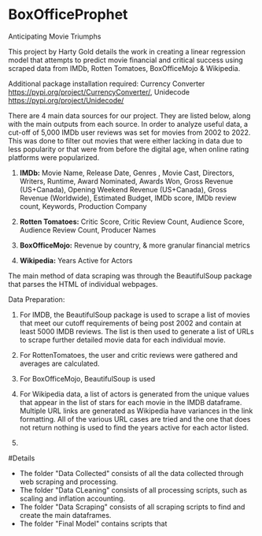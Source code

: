 # BoxOfficeProphet
Anticipating Movie Triumphs

This project by Harty Gold details the work in creating a linear regression model that attempts to predict movie financial and critical success using scraped data
from IMDb, Rotten Tomatoes, BoxOfficeMojo & Wikipedia.

Additional package installation required: Currency Converter https://pypi.org/project/CurrencyConverter/, 
Unidecode https://pypi.org/project/Unidecode/

There are 4 main data sources for our project. They are listed below, along with the main outputs from each source. In order to analyze useful data, a cut-off of 5,000 IMDb user reviews was set for movies from 2002 to 2022. This was done to filter out movies that were either lacking in data due to less popularity or that were from before the digital age, when online rating platforms were popularized.

1. **IMDb:** Movie Name, Release Date, Genres , Movie Cast, Directors, Writers, Runtime, Award Nominated, Awards Won, Gross Revenue (US+Canada), Opening Weekend Revenue (US+Canada), Gross Revenue (Worldwide), Estimated Budget, IMDb score, IMDb review count, Keywords, Production Company

2. **Rotten Tomatoes:** Critic Score, Critic Review Count, Audience Score, Audience Review Count, Producer Names

3. **BoxOfficeMojo:** Revenue by country, & more granular financial metrics

4. **Wikipedia:** Years Active for Actors

The main method of data scraping was through the BeautifulSoup package that parses the HTML of individual webpages.

Data Preparation:

1. For IMDB, the BeautifulSoup package is used to scrape a list of movies that meet our cutoff requirements of being post 2002 and contain at least 5000 IMDB reviews. The list is then used to generate a list of URLs to scrape further detailed movie data for each individual movie.

2. For RottenTomatoes, the user and critic reviews were gathered and averages are calculated. 

3. For BoxOfficeMojo, BeautifulSoup is used 

4. For Wikipedia data, a list of actors is generated from the unique values that appear in the list of stars for each movie in the IMDB dataframe. Multiple URL links are generated as Wikipedia have variances in the link formatting. All of the various URL cases are tried and the one that does not return nothing is used to find the years active for each actor listed.

5. 







#Details
- The folder "Data Collected" consists of all the data collected through web scraping and processing.
- The folder "Data CLeaning" consists of all processing scripts, such as scaling and inflation accounting.
- The folder "Data Scraping" consists of all scraping scripts to find and create the main dataframes.
- The folder "Final Model" contains scripts that 
